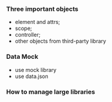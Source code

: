### Three important objects

- element and attrs;
- scope;
- controller;
- other objects from third-party library


### Data Mock

- use mock library
- use data.json


### How to manage large libraries
